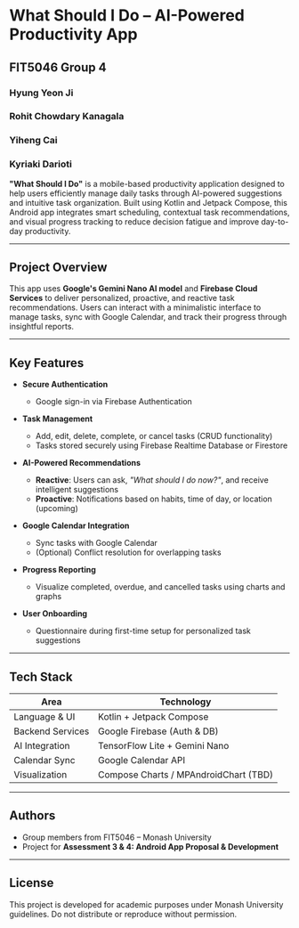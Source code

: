 # What Should I Do – AI-Powered Productivity App
## FIT5046 Group 4 
### Hyung Yeon Ji
### Rohit Chowdary Kanagala
### Yiheng Cai
### Kyriaki Darioti

**"What Should I Do"** is a mobile-based productivity application designed to help users efficiently manage daily tasks through AI-powered suggestions and intuitive task organization. Built using Kotlin and Jetpack Compose, this Android app integrates smart scheduling, contextual task recommendations, and visual progress tracking to reduce decision fatigue and improve day-to-day productivity.

---

## Project Overview

This app uses **Google's Gemini Nano AI model** and **Firebase Cloud Services** to deliver personalized, proactive, and reactive task recommendations. Users can interact with a minimalistic interface to manage tasks, sync with Google Calendar, and track their progress through insightful reports.

---

## Key Features

- **Secure Authentication**
    - Google sign-in via Firebase Authentication

- **Task Management**
    - Add, edit, delete, complete, or cancel tasks (CRUD functionality)
    - Tasks stored securely using Firebase Realtime Database or Firestore

- **AI-Powered Recommendations**
    - **Reactive**: Users can ask, *"What should I do now?"*, and receive intelligent suggestions
    - **Proactive**: Notifications based on habits, time of day, or location (upcoming)

- **Google Calendar Integration**
    - Sync tasks with Google Calendar
    - (Optional) Conflict resolution for overlapping tasks

- **Progress Reporting**
    - Visualize completed, overdue, and cancelled tasks using charts and graphs

- **User Onboarding**
    - Questionnaire during first-time setup for personalized task suggestions

---

## Tech Stack

| Area               | Technology                     |
|--------------------|--------------------------------|
| Language & UI      | Kotlin + Jetpack Compose       |
| Backend Services   | Google Firebase (Auth & DB)    |
| AI Integration     | TensorFlow Lite + Gemini Nano  |
| Calendar Sync      | Google Calendar API            |
| Visualization      | Compose Charts / MPAndroidChart (TBD) |

---

## Authors

- Group members from FIT5046 – Monash University
- Project for **Assessment 3 & 4: Android App Proposal & Development**

---

## License

This project is developed for academic purposes under Monash University guidelines. Do not distribute or reproduce without permission.

